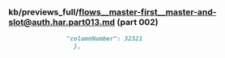 ### kb/previews_full/flows__master-first__master-and-slot@auth.har.part013.md (part 002)

```md
                "columnNumber": 32321
                  },
         
```

```

